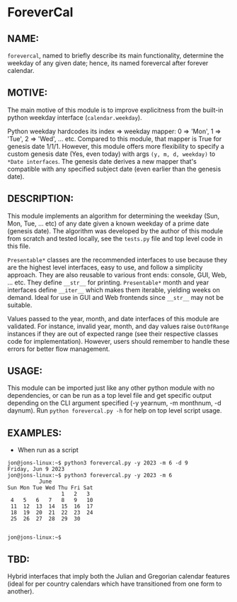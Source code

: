 # ForeverCal


NAME:
-----

```forevercal```, named to briefly describe its main functionality, determine the weekday of any given date; hence, its named forevercal after forever calendar.


MOTIVE:
-------

The main motive of this module is to improve explicitness from the built-in python weekday interface (```calendar.weekday```). 

Python weekday hardcodes its index => weekday mapper: 0 => 'Mon', 1 => 'Tue', 2 => 'Wed', ... etc. Compared to this module, that mapper is True for genesis date 1/1/1. However, this module offers more flexibility to specify a custom genesis date (Yes, even today) with args ```(y, m, d, weekday)``` to ```*Date interfaces```. The genesis date derives a new mapper that's compatible with any specified subject date (even earlier than the genesis date).


DESCRIPTION:
------------

This module implements an algorithm for determining the weekday (Sun, Mon, Tue, ... etc) of any date given a known weekday of a prime date (genesis date). The algorithm was developed by the author of this module from scratch and tested locally, see the ```tests.py``` file and top level code in this file.

```Presentable*``` classes are the recommended interfaces to use because they are the highest level interfaces, easy to use, and follow a simplicity approach. They are also reusable to various front ends: console, GUI, Web, ... etc. They define ```__str__``` for printing. ```Presentable*``` month and year interfaces define ```__iter__``` which makes them iterable, yielding weeks on demand. Ideal for use in GUI and Web frontends since ```__str__``` may not be suitable.

Values passed to the year, month, and date interfaces of this module are validated. For instance, invalid year, month, and day values raise ```OutOfRange``` instances if they are out of expected range (see their respective classes code for implementation). However, users should remember to handle these errors for better flow management. 


USAGE:
------

This module can be imported just like any other python module with no dependencies, or can be run as a top level file and get specific output depending on the CLI argument specified (-y yearnum, -m monthnum, -d daynum). Run ```python forevercal.py -h``` for help on top level script usage.

EXAMPLES:
--------
- When run as a script

```
jon@jons-linux:~$ python3 forevercal.py -y 2023 -m 6 -d 9
Friday, Jun 9 2023
jon@jons-linux:~$ python3 forevercal.py -y 2023 -m 6 
          June 
Sun Mon Tue Wed Thu Fri Sat
                 1   2   3 
 4   5   6   7   8   9   10
 11  12  13  14  15  16  17
 18  19  20  21  22  23  24
 25  26  27  28  29  30    


jon@jons-linux:~$ 
```


TBD:
----

Hybrid interfaces that imply both the Julian and Gregorian calendar features (ideal for per country calendars which have transitioned from one form to another).
